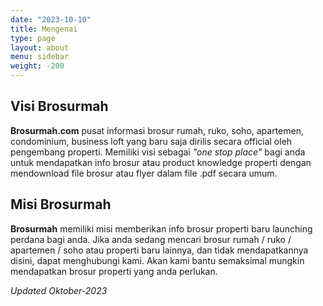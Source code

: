 ```yaml
---
date: "2023-10-10"
title: Mengenai
type: page
layout: about
menu: sidebar
weight: -200
---
```

## Visi Brosurmah
**Brosurmah.com** pusat informasi brosur rumah, ruko, soho, apartemen, condominium, business loft yang baru saja dirilis secara official oleh pengembang properti. Memiliki visi sebagai *"one stop place"* bagi anda untuk mendapatkan info brosur atau product knowledge properti dengan mendownload file brosur atau flyer dalam file .pdf secara umum.

## Misi Brosurmah
**Brosurmah** memiliki misi memberikan info brosur properti baru launching perdana bagi anda. Jika anda sedang mencari brosur rumah / ruko / apartemen / soho atau properti baru lainnya, dan tidak mendapatkannya disini, dapat menghubungi kami. Akan kami bantu semaksimal mungkin mendapatkan brosur properti yang anda perlukan.

*Updated Oktober-2023*


